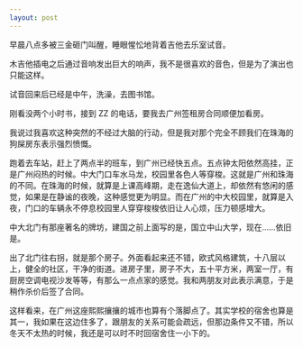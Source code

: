 ```yaml
---
layout: post
---
```


早晨八点多被三金砸门叫醒，睡眼惺忪地背着吉他去乐室试音。

木吉他插电之后通过音响发出巨大的响声，我不是很喜欢的音色，但是为了演出也只能这样。

试音回来后已经是中午，洗澡，去图书馆。

刚看没两个小时书，接到 ZZ 的电话，要我去广州签租房合同顺便加看房。

我说过我喜欢这种突然的不经过大脑的行动，但是我对那个完全不顾我们在珠海的狗屎房东表示强烈愤慨。

跑着去车站，赶上了两点半的班车，到广州已经快五点。五点钟太阳依然高挂，正是广州闷热的时候。中大门口车水马龙，校园里各色人等穿梭。这就是广州和珠海的不同。在珠海的时候，就算是上课高峰期，走在逸仙大道上，却依然有悠闲的感觉，如果是在静谧的夜晚，这种感觉更为明显。而在广州的中大校园里，就算是入夜，门口的车辆永不停息校园里人穿穿梭梭依旧让人心烦，压力顿感增大。

中大北门有那座著名的牌坊，建国之前上面写的是，国立中山大学，现在……依旧是。

出了北门往右拐，就是那个房子。外面看起来还不错，欧式风格建筑，十八层以上，健全的社区，干净的街道。进房子里，房子不大，五十平方米，两室一厅，有厨房空调电视沙发等等，有那么一点点家的感觉。我和两朋友对此表示满意，于是稍作杀价后签了合同。

这样看来，在广州这座熙熙攘攘的城市也算有个落脚点了。其实学校的宿舍也算是其一，我如果在这边住多了，跟朋友的关系可能会疏远，但那边条件又不错，所以冬天不太热的时候，我还是可以时不时回宿舍住一小下的。
